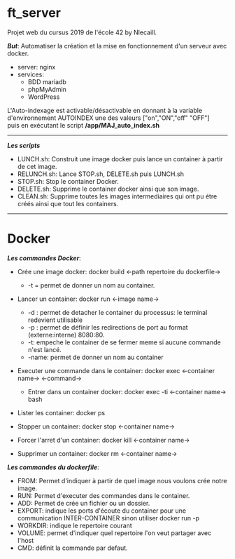 # ft_server

Projet web du cursus 2019 de l'école 42 by Nlecaill.

***But***: Automatiser la création et la mise en fonctionnement d'un serveur avec docker.


* server: nginx
* services:
    * BDD mariadb
    * phpMyAdmin
    * WordPress

L'Auto-indexage est activable/désactivable en donnant à la variable d'environnement AUTOINDEX une des valeurs ["on","ON","off" "OFF"]  
puis en exécutant le script **/app/MAJ_auto_index.sh**

-----

***Les scripts***
* LUNCH.sh: Construit une image docker puis lance un container à partir de cet image.
* RELUNCH.sh: Lance STOP.sh, DELETE.sh puis LUNCH.sh
* STOP.sh: Stop le container Docker.
* DELETE.sh: Supprime le container docker ainsi que son image.
* CLEAN.sh: Supprime toutes les images intermediaires qui ont pu étre créés ainsi que tout les containers.

-----

# Docker

 ***Les commandes Docker***:

- Crée une image docker: docker build <-path repertoire du dockerfile->
    - -t = permet de donner un nom au container.

- Lancer un container: docker run <-image name->
    - -d : permet de detacher le container du processus: le terminal redevient utilisable
    - -p : permet de définir les redirections de port au format (externe:interne) 8080:80.
    - -t: empeche le container de se fermer meme si aucune commande n'est lancé.
    - -name: permet de donner un nom au container 

- Executer une commande dans le container: docker exec <-container name-> <-command->
    - Entrer dans un container docker: docker exec -ti <-container name-> bash

- Lister les container: docker ps

- Stopper un container: docker stop <-container name->

- Forcer l'arret d'un container: docker kill <-container name->

- Supprimer un container: docker rm <-container name->



***Les commandes du dockerfile***:

* FROM: Permet d'indiquer à partir de quel image nous voulons crée notre image.
* RUN: Permet d'executer des commandes dans le container.
* ADD: Permet de crée un fichier ou un dossier.
* EXPORT: indique les ports d'écoute du container pour une communication INTER-CONTAINER sinon utiliser docker run -p
* WORKDIR: indique le repertoire courant
* VOLUME: permet d'indiquer quel repertoire l'on veut partager avec l'host
* CMD: définit la commande par defaut.
